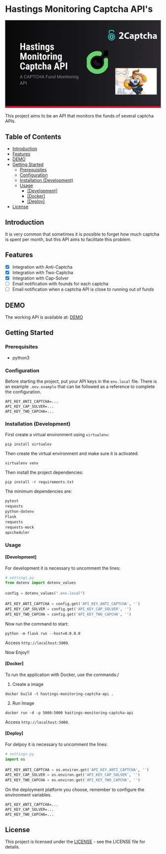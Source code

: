 # Hastings Monitoring Captcha API's

![Banner Project](.github/banner.png)

This project aims to be an API that monitors the funds of several captcha APIs.

## Table of Contents

- [Introduction](#introduction)
- [Features](#features)
- [DEMO](#demo)
- [Getting Started](#getting-started)
    - [Prerequisites](#prerequisites)
    - [Configuration](#configuration)
    - [Installation (Development)](#installation-development)
    - [Usage](#usage)
        - [[Development]](#development)
        - [[Docker]](#docker)
        - [[Deploy]](#deploy)
- [License](#license)



## Introduction

It is very common that sometimes it is possible to forget how much captcha is spent per month, but this API aims to facilitate this problem.

## Features

- [X] Integration with Anti-Captcha
- [X] Integration with Two-Captcha
- [X] Integration with Cap-Solver 
- [ ] Email notification with founds for each captcha
- [ ] Email notification when a captcha API is close to running out of funds

## DEMO

The working API is available at: [DEMO](https://hastings-monitoring-captcha-apis.vercel.app/)

## Getting Started

### Prerequisites

- python3

### Configuration

Before starting the project, put your API keys in the `env.local` file. There is an example `.env.example` that can be followed as a reference to complete the configuration.

```shell
API_KEY_ANTI_CAPTCHA=...
API_KEY_CAP_SOLVER=...
API_KEY_TWO_CAPCHA=...
```

### Installation (Development)

First create a virtual environment using `virtualenv`:

```shell
pip install virtualev
```

Then create the virtual environment and make sure it is activated:

```shell
virtualenv venv
```

Then install the project dependencies:

```shell
pip install -r requirements.txt
```

The minimum dependencies are:

```txt
pytest
requests
python-dotenv
Flask
requests
requests-mock
apscheduler
```

### Usage

#### [Development]

For development it is necessary to uncomment the lines:

```py
# settings.py
from dotenv import dotenv_values

config = dotenv_values(".env.local")

API_KEY_ANTI_CAPTCHA = config.get('API_KEY_ANTI_CAPTCHA', '')
API_KEY_CAP_SOLVER = config.get('API_KEY_CAP_SOLVER', '')
API_KEY_TWO_CAPCHA = config.get('API_KEY_TWO_CAPCHA', '')
```

Now run the command to start:

```shell
python -m flask run --host=0.0.0.0
```

Access `http://localhost:5000`.

Now Enjoy!!

#### [Docker]

To run the application with Docker, use the commands:/

1. Create a image

```shell
docker build -t hastings-monitoring-captcha-api .
```

2. Run Image

```shell
docker run -d -p 5000:5000 hastings-monitoring-captcha-api
```

Access `http://localhost:5000`.

#### [Deploy]

For delpoy it is necessary to uncomment the lines:

```py
# settings.py
import os

API_KEY_ANTI_CAPTCHA = os.environ.get('API_KEY_ANTI_CAPTCHA', '')
API_KEY_CAP_SOLVER = os.environ.get('API_KEY_CAP_SOLVER', '')
API_KEY_TWO_CAPCHA = os.environ.get('API_KEY_TWO_CAPCHA', '')
```

On the deployment platform you choose, remember to configure the environment variables.

```shell
API_KEY_ANTI_CAPTCHA=...
API_KEY_CAP_SOLVER=...
API_KEY_TWO_CAPCHA=...
```

## License

This project is licensed under the [LICENSE](LICENSE) - see the LICENSE file for details.